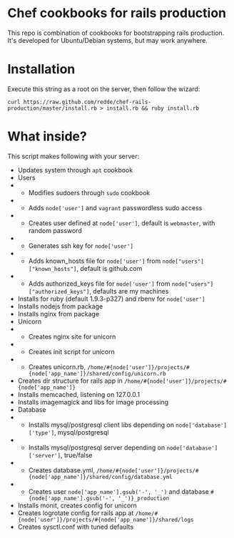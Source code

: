 # Chef cookbooks for rails production

This repo is combination of cookbooks for bootstrapping rails production.
It's developed for Ubuntu/Debian systems, but may work anywhere.

# Installation

Execute this string as a root on the server, then follow the wizard:

    curl https://raw.github.com/redde/chef-rails-production/master/install.rb > install.rb && ruby install.rb

# What inside?
This script makes following with your server:

* Updates system through `apt` cookbook
* Users
* * Modifies sudoers through `sudo` cookbook
* * Adds `node['user']` and `vagrant` passwordless sudo access
* * Creates user defined at `node['user']`, default is `webmaster`, with random password
* * Generates ssh key for `node['user']`
* * Adds known_hosts file for `node['user']` from `node["users"]["known_hosts"]`, default is github.com
* * Adds authorized_keys file for `node['user']` from `node["users"]["authorized_keys"]`, defaults are my machines
* Installs for ruby (default 1.9.3-p327) and rbenv for `node['user']`
* Installs nodejs from package
* Installs nginx from package
* Unicorn
* * Creates nginx site for unicorn
* * Creates init script for unicorn
* * Creates unicorn.rb, `/home/#{node['user']}/projects/#{node['app_name']}/shared/config/unicorn.rb`
* Creates dir structure for rails app in `/home/#{node['user']}/projects/#{node['app_name']}`
* Installs memcached, listening on 127.0.0.1
* Installs imagemagick and libs for image processing
* Database
* * Installs mysql/postgresql client libs depending on `node['database']['type']`, mysql/postgresql
* * Installs mysql/postgresql server depending on `node['database']['server']`, true/false
* * Creates database.yml, `/home/#{node['user']}/projects/#{node['app_name']}/shared/config/database.yml`
* * Creates user `node['app_name'].gsub('-', '_')` and database `#{node['app_name'].gsub('-', '_')}_production`
* Installs monit, creates config for unicorn
* Creates logrotate config for rails app at `/home/#{node['user']}/projects/#{node['app_name']}/shared/logs`
* Creates sysctl.conf with tuned defaults